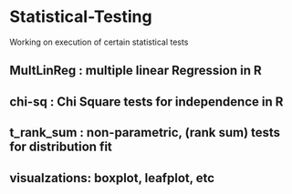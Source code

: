 # Statistical-Testing
Working on execution of certain statistical tests

## MultLinReg : multiple linear Regression in R

## chi-sq : Chi Square tests for independence in R

## t_rank_sum : non-parametric, (rank sum) tests for distribution fit

## visualzations: boxplot, leafplot, etc
